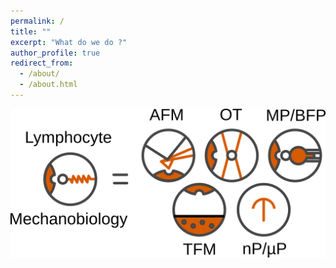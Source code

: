 ```yaml
---
permalink: /
title: ""
excerpt: "What do we do ?"
author_profile: true
redirect_from: 
  - /about/
  - /about.html
---
```


![Icons](/images/icones.png)